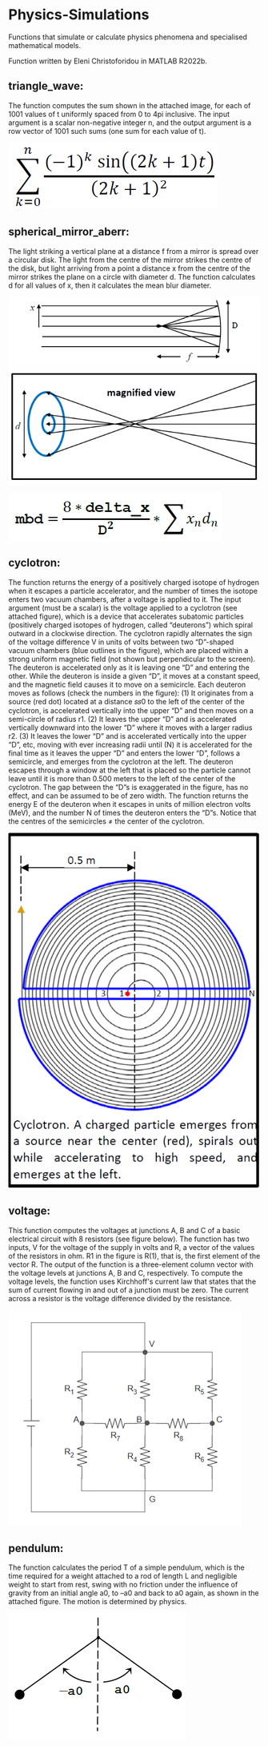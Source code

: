 # Physics-Simulations
Functions that simulate or calculate physics phenomena and specialised mathematical models.

Function written by Eleni Christoforidou in MATLAB R2022b.

## triangle_wave:

The function computes the sum shown in the attached image, for each of 1001 values of t uniformly spaced from 0 to 4pi inclusive. The input argument is a scalar non-negative integer n, and the output argument is a row vector of 1001 such sums (one sum for each value of t).

![formula](https://github.com/eleni-chr/Physics-Simulations/blob/master/formula_triangle_wave.png)

## spherical_mirror_aberr:

The light striking a vertical plane at a distance f from a mirror is spread over a circular disk. The light from the centre of the mirror strikes the centre of the disk, but light arriving from a point a distance x from the centre of the mirror strikes the plane on a circle with diameter d. The function calculates d for all values of x, then it calculates the mean blur diameter.

![figure](https://github.com/eleni-chr/Physics-Simulations/blob/master/Figure.png)

![formula](https://github.com/eleni-chr/Physics-Simulations/blob/master/Formula.png)

## cyclotron:

The function returns the energy of a positively charged isotope of hydrogen when it escapes a particle accelerator, and the number of times the isotope enters two vacuum chambers, after a voltage is applied to it. The input argument (must be a scalar) is the voltage applied to a cyclotron (see attached figure), which is a device that accelerates subatomic particles (positively charged isotopes of hydrogen, called “deuterons”) which spiral outward in a clockwise direction. The cyclotron rapidly alternates the sign of the voltage difference V in units of volts between two “D”-shaped vacuum chambers (blue outlines in the figure), which are placed within a strong uniform magnetic field (not shown but perpendicular to the screen). The deuteron is accelerated only as it is leaving one “D” and entering the other. While the deuteron is inside a given “D”, it moves at a constant speed, and the magnetic field causes it to move on a semicircle. Each deuteron moves as follows (check the numbers in the figure): (1) It originates from a source (red dot) located at a distance 𝑠𝑠0 to the left of the center of the cyclotron, is accelerated vertically into the upper “D” and then moves on a semi-circle of radius r1. (2) It leaves the upper “D” and is accelerated vertically downward into the lower “D” where it moves with a larger radius r2. (3) It leaves the lower “D” and is accelerated vertically into the upper “D”, etc, moving with ever increasing radii until (N) it is accelerated for the final time as it leaves the upper “D” and enters the lower “D”, follows a semicircle, and emerges from the cyclotron at the left. The deuteron escapes through a window at the left that is placed so the particle cannot leave until it is more than 0.500 meters to the left of the center of the cyclotron. The gap between the “D”s is exaggerated in the figure, has no effect, and can be assumed to be of zero width. The function returns the energy E of the deuteron when it escapes in units of million electron volts (MeV), and the number N of times the deuteron enters the “D”s. Notice that the centres of the semicircles ≠ the center of the cyclotron.

![cyclotron](https://github.com/eleni-chr/Physics-Simulations/blob/master/cyclotron.png)

## voltage:

This function computes the voltages at junctions A, B and C of a basic electrical circuit with 8 resistors (see figure below). The function has two inputs, V for the voltage of the supply in volts and R, a vector of the values of the resistors in ohm. R1 in the figure is R(1), that is, the first element of the vector R. The output of the function is a three-element column vector with the voltage levels at junctions A, B and C, respectively. To compute the voltage levels, the function uses Kirchhoff's current law that states that the sum of current flowing in and out of a junction must be zero. The current across a resistor is the voltage difference divided by the resistance.

![circuit diagram](https://github.com/eleni-chr/Physics-Simulations/blob/master/circuit.png)

## pendulum:

The function calculates the period T of a simple pendulum, which is the time required for a weight attached to a rod of length L and negligible weight to start from rest, swing with no friction under the influence of gravity from an initial angle a0, to –a0 and back to a0 again, as shown in the attached figure. The motion is determined by physics.

![pendulum](https://github.com/eleni-chr/Physics-Simulations/blob/master/pendulum.png)
